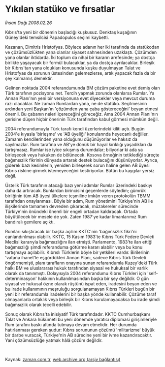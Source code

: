 # Yıkılan statüko ve fırsatlar

*İhsan Dağı 2008.02.26*

<tr><td class="metin" colspan="2" style="padding-top: 20px; padding-left: 5px; padding-right: 10px;">Kıbrıs'ta yeni bir dönemin başladığı kuşkusuz. Denktaş kuşağının Güney'deki temsilcisi Papadopulos seçimi kaybetti.</td></tr><tr><td class="metin" colspan="2" style="padding-top: 20px; padding-left: 5px; padding-right: 10px;"><p>Kazanan, Dimitris Hristofyas. Böylece adanın her iki tarafında da statükodan ve çözümsüzlükten yana olanlar siyaset sahnesinden uzaklaştı. Çözümden yana olanlar iktidarda. İki toplum da nihai bir kararın arefesinde; ya dostça birlikte yaşayacak bir formül bulacaklar, ya da dostça ayrılacaklar. Birleşik bir Kıbrıs'tan yana oldukları konusunda kuşku duyulmayan Talat ve Hristofyas da sorunun üstesinden gelemezlerse, artık yapacak fazla da bir şey kalmamış demektir. 
<p>Gelinen noktada 2004 referandumunda BM çözüm paketine evet demiş olan Türk tarafının pozisyonu net. Tercih yapmak zorunda olanlarsa Rumlar. Ya Annan Planı'nın yeni bir versiyonuna evet diyecekler veya mevcut duruma razı olacaklar. Ne zaman Rumlardan yana, ne de statüko. Seçilmesinin ardından yeni Başkan'ın 'çözümden yana çaba göstereceğini' beyan etmesi önemli. Bu çabanın neleri içereceğini göreceğiz. Ama 2004 Annan Planı'nın gerisine düşen hiçbir önerinin Türk tarafından kabul görmesi mümkün değil. 
<p>2004 referandumuyla Türk tarafı kendi üzerlerindeki kiliti açtı. Bugün 2004'e kıyasla 'birleşme' ve 'AB üyeliği' konularında heyecanlı değiller. Zamanın kendilerinden yana olduğunu düşünüyorlar ve haksız da sayılmazlar. Rum tarafına ve AB'ye dönük bir hayal kırıklığı yaşadıkları da tartışmasız. Rumlar ise iyice sıkışmış durumdalar; biliyorlar ki ada ya birleşecek veya hukuken de bölünecek. Kosova örneğinin tetiklediği süreçte bağımsızlık fikrinin dünyada artarak destek bulacağını düşünüyorlar. Ayrıca, giderek bazı kesimlerin, yeniden birleşerek sorun haline gelen AB üyesi Kıbrıs riskine girmek istemeyeceğini kestiriyorlar. Bütün bu kaygılar yersiz değil.
<p>Üstelik Türk tarafının atacağı bazı yeni adımlar Rumlar üzerindeki baskıyı daha da artıracak. Bunlardan birincisini geçenlerde söyledim; gümrük birliğinin tüm AB üyesi ülkelere teşmiline imkân veren protokolün TBMM tarafndan onaylanması. Böyle bir adım, Rum yönetimini Türkiye'nin AB ile ilişkilerinde tamamen devreden çıkaracak, müzakereler sürecinde Türkiye'nin önündeki önemli bir engeli ortadan kaldıracak. Ortada büyütülecek bir mesele de yok. Zaten 1987'ye kadar limanlarımız Rum bandıralı gemilere açıktı. 
<p>Rumları sıkıştıracak bir başka açılım KKTC'nin 'bağımsızlık fikri'ni canlandırılması olabilir. KKTC, 15 Kasım 1983'te Kıbrıs Türk Federe Devleti Meclisi kararıyla bağımsızlığını ilan etmişti. Parlamento, 1983'te ilan ettiği bağımsızlığı şimdi referanduma götürme kararı alabilir veya bu konu tartışmaya açılabilir. Kıbrıslı Türklerin böyle bir yetkileri vardır. Birilerinin 'vatana ihanet'le eşgördükleri Annan Planı, sadece Kıbrıs Türk Devleti öngörmemişti, planı tarafların onayına sunan refarandumla Kuzey'deki Türk halkı BM ve uluslararası hukuk tarafından siyasal ve hukuksal bir varlık olarak da tanınmıştı. Dolayısıyla 2004 referandumu Kıbrıs Türkleri için 'self-determinasyon' hakkının kullanılmasından başka bir şey değildir. O gün siyasal ve hukusal özne olarak rüştünü ispat eden, iradesini beyan eden ve bu irade kullanımının meşruluğu sorgulanamayan Kıbrıs Türkleri bugün bir yeni bir referandumla iradelerini bir başka yönde kullanabilir. Çözüme taraf olmayanlarla ortaklık veya birleşik bir Kıbrıs kurulamayacaksa bu irade şimdi bağımsızlık olarak tecelli edebilir.
<p>Sonuç olarak Kıbrıs'ta inisiyatif Türk tarafındadır. KKTC Cumhurbaşkanı Talat ve Ankara hükümeti bu yeni dönemde yaratıcı diplomasi girişimleriyle Rum tarafını baskı altında tutmaya devam etmelidir. Her durumda hatırlanması gereken şudur: Kıbrıs sorununun çözümü 'militarizme' büyük bir darbe vuracak, Türkiye'nin AB sürecine yeni bir ivme kazandıracaktır. Yani çözümsüzlüğe yatmak hâlâ çözüm değildir.
<p><br/></p></p></p></p></p></p></p></td></tr>

Kaynak: [zaman.com.tr](http://zaman.com.tr/yazar.do?yazino=656728), [web.archive.org (arşiv bağlantısı)](http://web.archive.org/web/20080429224022/http://www.zaman.com.tr:80/yazar.do?yazino=656728)
